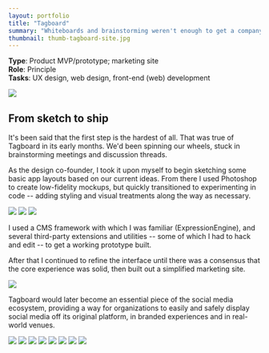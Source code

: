 ```yaml
---
layout: portfolio
title: "Tagboard"
summary: "Whiteboards and brainstorming weren't enough to get a company off the ground. We needed a prototype to demo."
thumbnail: thumb-tagboard-site.jpg
---
```


**Type**: Product MVP/prototype; marketing site  
**Role**: Principle  
**Tasks**: UX design, web design, front-end (web) development

<img src="sketch-comps.jpg" class="full" data-action="zoom">

## From sketch to ship

It's been said that the first step is the hardest of all. That was true of Tagboard in its early months. We'd been spinning our wheels, stuck in brainstorming meetings and discussion threads.

As the design co-founder, I took it upon myself to begin sketching some basic app layouts based on our current ideas. From there I used Photoshop to create low-fidelity mockups, but quickly transitioned to experimenting in code -- adding styling and visual treatments along the way as necessary.

<img src="/tagboard/Screen%20Shot%202012-06-27%20at%2012.49.23%20PM.png" data-action="zoom">

<img src="/tagboard/Screen%20Shot%202012-08-13%20at%203.55.49%20PM.png" data-action="zoom">

<img src="/tagboard/Screen%20Shot%202012-09-10%20at%204.05.32%20PM.png" data-action="zoom">

I used a CMS framework with which I was familiar (ExpressionEngine), and several third-party extensions and utilities -- some of which I had to hack and edit -- to get a working prototype built.

After that I continued to refine the interface until there was a consensus that the core experience was solid, then built out a simplified marketing site.

<img src="/tagboard/Screenshot%202017-04-04%2007.44.15.png" data-action="zoom">

Tagboard would later become an essential piece of the social media ecosystem, providing a way for organizations to easily and safely display social media off its original platform, in branded experiences and in real-world venues.

<img src="/tagboard/audi-at-2013-chicago-auto-show-20.jpg" data-action="zoom">

<img src="/tagboard/Screen%20Shot%202013-11-04%20at%203.54.59%20PM.png" data-action="zoom">

<img src="/tagboard/Screen%20Shot%202013-11-04%20at%204.05.52%20PM.png" data-action="zoom">

<img src="/tagboard/Tableau_conference.jpeg" data-action="zoom">

<img src="/tagboard/tagboard-at-gcconf.jpg" data-action="zoom">

<img src="/tagboard/tagboardatattpark-1.jpg" data-action="zoom">

<img src="/tagboard/tagboardatSIC2013-1.jpg" data-action="zoom">

<img src="/tagboard/tagboardatsounders-1-3.jpg" data-action="zoom">
